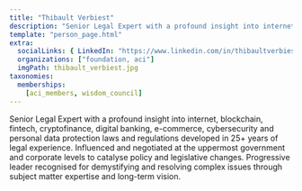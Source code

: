 ```yaml
---
title: "Thibault Verbiest"
description: "Senior Legal Expert with a profound insight into internet, blockchain, fintech, cryptofinance and more."
template: "person_page.html"
extra:
  socialLinks: { LinkedIn: "https://www.linkedin.com/in/thibaultverbiest/"}
  organizations: ["foundation, aci"]
  imgPath: thibault_verbiest.jpg
taxonomies:
  memberships:
    [aci_members, wisdom_council]
---
```


Senior Legal Expert with a profound insight into internet, blockchain, fintech, cryptofinance, digital banking, e-commerce, cybersecurity and personal data protection laws and regulations developed in 25+ years of legal experience. Influenced and negotiated at the uppermost government and corporate levels to catalyse policy and legislative changes. Progressive leader recognised for demystifying and resolving complex issues through subject matter expertise and long-term vision. 